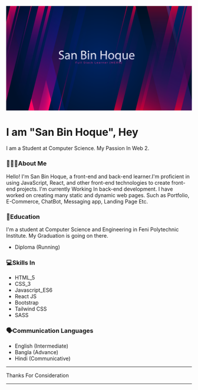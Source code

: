 <img src="./Img/github_banner.png"/>

# I am "San Bin Hoque", Hey
I am a Student at Computer Science. My Passion In Web 2.

### 🤵🏻‍♂️About Me
Hello! I'm San Bin Hoque, a front-end and back-end learner.I'm proficient in using JavaScript, React, and other front-end technologies to create front-end projects. I'm currently  Working In back-end development. I have worked on creating many static and dynamic web pages. Such as Portfolio, E-Commerce, ChatBot, Messaging app, Landing Page Etc.

### 📘Education
I'm a student at Computer Science and Engineering in Feni Polytechnic Institute. My Graduation is going on there.

- Diploma (Running)

### 💻Skills In     
- HTML_5
- CSS_3
- Javascript_ES6
- React JS
- Bootstrap
- Tailwind CSS
- SASS
  
### 🗣️Communication Languages
- English (Intermediate)
- Bangla (Advance)
- Hindi (Communicative)
  
<hr/>
Thanks For Consideration        
<hr/>
